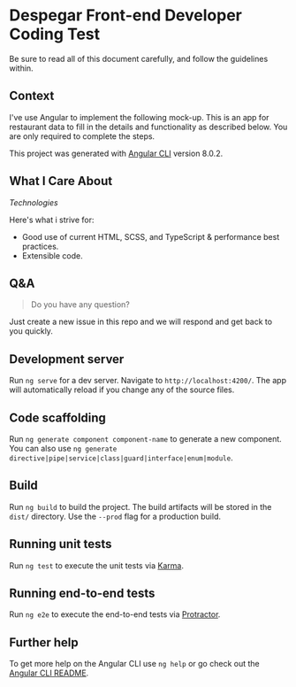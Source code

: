 # Despegar Front-end Developer Coding Test

Be sure to read all of this document carefully, and follow the guidelines within.

## Context

I've use Angular to implement the following mock-up. This is an app for restaurant data to fill in the details and functionality as described below. You are only required to complete the steps.

This project was generated with [Angular CLI](https://github.com/angular/angular-cli) version 8.0.2.

## What I Care About

_Technologies_

Here's what i strive for:

- Good use of current HTML, SCSS, and TypeScript & performance best practices.
- Extensible code.

## Q&A

> Do you have any question?

Just create a new issue in this repo and we will respond and get back to you quickly.

## Development server

Run `ng serve` for a dev server. Navigate to `http://localhost:4200/`. The app will automatically reload if you change any of the source files.

## Code scaffolding

Run `ng generate component component-name` to generate a new component. You can also use `ng generate directive|pipe|service|class|guard|interface|enum|module`.

## Build

Run `ng build` to build the project. The build artifacts will be stored in the `dist/` directory. Use the `--prod` flag for a production build.

## Running unit tests

Run `ng test` to execute the unit tests via [Karma](https://karma-runner.github.io).

## Running end-to-end tests

Run `ng e2e` to execute the end-to-end tests via [Protractor](http://www.protractortest.org/).

## Further help

To get more help on the Angular CLI use `ng help` or go check out the [Angular CLI README](https://github.com/angular/angular-cli/blob/master/README.md).
